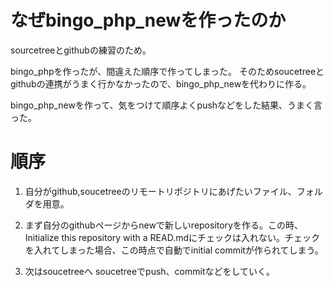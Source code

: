 # なぜbingo_php_newを作ったのか

sourcetreeとgithubの練習のため。

bingo_phpを作ったが、間違えた順序で作ってしまった。
そのためsoucetreeとgithubの連携がうまく行かなかったので、bingo_php_newを代わりに作る。

bingo_php_newを作って、気をつけて順序よくpushなどをした結果、うまく言った。


# 順序

1. 自分がgithub,soucetreeのリモートリポジトリにあげたいファイル、フォルダを用意。

2. まず自分のgithubページからnewで新しいrepositoryを作る。この時、Initialize this repository with a READ.mdにチェックは入れない。チェックを入れてしまった場合、この時点で自動でinitial commitが作られてしまう。

3. 次はsoucetreeへ
soucetreeでpush、commitなどをしていく。


